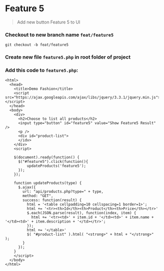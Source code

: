 # Feature 5

> Add new button Feature 5 to UI

### Checkout to new branch name `feat/feature5`

```
git checkout -b feat/feature5
```

### Create new file `feature5.php` in root folder of project

### Add this code to `feature5.php`:

```
<html>
  <head>
    <title>Demo Fashion</title>
    <script src="https://ajax.googleapis.com/ajax/libs/jquery/3.3.1/jquery.min.js"></script>
  </head>
  <body>
    <div>
      <h2>Choose to list all products</h2>
      <input type="button" id="feature5" value="Show Feature5 Result" />
      <p />
      <div id="product-list">
      </idv>
    </div>
    <script>

    $(document).ready(function() {
      $("#feature5").click(function(){
          updateProducts('feature5');
      });
    });

    function updateProducts(type) {
      $.ajax({
        url: "api/products.php?type=" + type,
        method: "GET",
        success: function(result) {
          html = '<table cellpadding=10 cellspacing=1 border=1>';
          html += '<tr><th>Id</th><th>Product</th><th>Price</th></tr>'
          $.each(JSON.parse(result), function(index, item) {
            html += '<tr><td>' + item.id + '</td><td>' + item.name + '</td><td>' + item.description + '</td></tr>';
          });
          html += '</table>'
          $( "#product-list" ).html( "<strong>" + html + "</strong>" );
        }
      });
    }
    </script>
  </body>
</html>
```